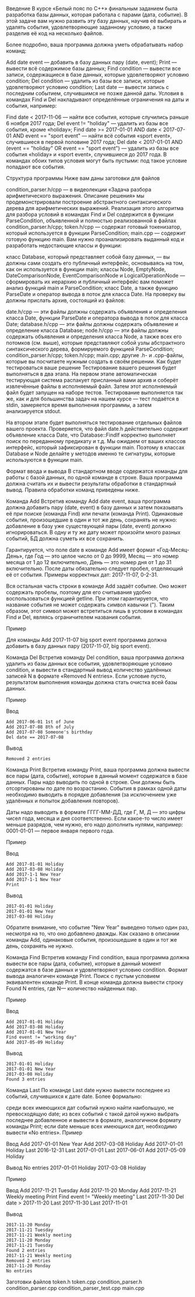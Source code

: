 Введение
В курсе «Белый пояс по С++» финальным заданием была разработка базы данных,
 которая работала с парами (дата, событие). В этой задаче вам нужно развить эту базу данных, научив её выбирать
 и удалять события, удовлетворяющие заданному условию, а также разделив её код на несколько файлов.

Более подробно, ваша программа должна уметь обрабатывать набор команд:

Add date event — добавить в базу данных пару (date, event);
Print — вывести всё содержимое базы данных;
Find condition — вывести все записи, содержащиеся в базе данных, которые удовлетворяют условию condition;
Del condition — удалить из базы все записи, которые удовлетворяют условию condition;
Last date — вывести запись с последним событием, случившимся не позже данной даты.
Условия в командах Find и Del накладывают определённые ограничения на даты и события, например:

Find date < 2017-11-06 — найти все события, которые случились раньше 6 ноября 2017 года;
Del event != "holiday" — удалить из базы все события, кроме «holiday»;
Find date >= 2017-01-01 AND date < 2017-07-01 AND event == "sport event" — найти всё события «sport event», 
случившиеся в первой половине 2017 года;
Del date < 2017-01-01 AND (event == "holiday" OR event == "sport event") — удалить из базы все события «holiday» и «sport event»,
 случившиеся до 2017 года.
В командах обоих типов условия могут быть пустыми: под такое условие попадают все события.

Структура программы
Ниже вам даны заготовки для файлов

condition_parser.h/cpp — в видеолекции «Задача разбора арифметического выражения.
 Описание решения» мы продемонстрировали построение абстрактного синтаксического дерева для арифметических выражений.
 Реализация этого алгоритма для разбора условий в командах Find и Del содержится в функции ParseCondition, 
 объявленной и полностью реализованной в файлах condition_parser.h/cpp;
token.h/cpp — содержат готовый токенизатор, который используется в функции ParseCondition;
main.cpp — содержит готовую функцию main.
Вам нужно проанализировать выданный код и разработать недостающие классы и функции:

класс Database, который представляет собой базу данных, — вы должны сами создать его публичный интерфейс,
 основываясь на том, как он используется в функции main;
классы Node, EmptyNode, DateComparisonNode, EventComparisonNode и LogicalOperationNode — 
сформировать их иерархию и публичный интерфейс вам поможет анализ функций main и ParseCondition;
класс Date, а также функцию ParseDate и оператор вывода в поток для класса Date.
На проверку вы должны прислать архив, состоящий из файлов:

date.h/cpp — эти файлы должны содержать объявления и определения класса Date, 
функции ParseDate и оператора вывода в поток для класса Date;
database.h/cpp — эти файлы должны содержать объявление и определение класса Database;
node.h/cpp — эти файлы должны содержать объявления и определения класса Node,
 а также всех его потомков (см. выше), которые представляют собой узлы абстрактного синтаксического дерева,
 формируемого функцией ParseCondition;
condition_parser.h/cpp;
token.h/cpp;
main.cpp;
другие .h- и .cpp-файлы, которые вы посчитаете нужным создать в своём решении.
Как будет тестироваться ваше решение
Тестирование вашего решения будет выполняться в два этапа. 
На первом этапе автоматическая тестирующая система распакует присланный вами архив и соберёт извлечённые файлы в исполняемый файл.
 Затем этот исполняемый файл будет запущен на наборе тестов. Тестирование выполняется так же,
 как и для большинства задач на нашем курсе — тест подаётся в stdin, замеряется время выполнения программы, а затем анализируется stdout.

На втором этапе будет выполняться тестирование отдельных файлов вашего проекта. 
Проверяется, что файл date.h действительно содержит объявление класса Date, что Database::FindIf корректно выполняет поиск по переданному предикату и т.д.
 Мы ожидаем от ваших классов интерфейс, который зафиксирован в функции main.
 Поэтому в классах Database и Node делайте у методов именно те сигнатуры, которые используются в функции main.

Формат ввода и вывода
В стандартном вводе содержатся команды для работы с базой данных, по одной команде в строке.
 Ваша программа должна считать их и вывести результаты обработки в стандартный вывод. Правила обработки команд приведены ниже.

Команда Add
Встретив команду Add date event, ваша программа должна добавить пару (date, event) в базу данных
 и затем показывать её при поиске (команда Find) или печати (команда Print). Одинаковые события,
 произошедшие в один и тот же день, сохранять не нужно: добавление в базу уже существующей пары (date, event) должно игнорироваться.
 В одну и ту же дату может произойти много разных событий, БД должна суметь их все сохранить.

Гарантируется, что поле date в команде Add имеет формат «Год-Месяц-День», где Год — это целое число от 0 до 9999,
 Месяц — это номер месяца от 1 до 12 включительно, День — это номер дня от 1 до 31 включительно.
 После даты обязательно следует пробел, отделяющий её от события. Примеры корректных дат: 2017-11-07, 0-2-31.

Вся остальная часть строки в команде Add задаёт событие. Оно может содержать пробелы, 
поэтому для его считывания удобно воспользоваться функцией getline. 
При этом гарантируется, что название события не может содержать символ кавычки ("). 
Таким образом, этот символ может встретиться лишь в условии в командах Find и Del, являясь ограничителем названия события.

Пример

Для команды Add 2017-11-07 big sport event программа должна добавить в базу данных пару (2017-11-07, big sport event).

Команда Del
Встретив команду Del condition, ваша программа должна удалить из базы данных все события, 
удовлетворяющие условию condition, и вывести в стандартный вывод количество удалённых записей N в формате «Removed N entries».
 Если условие пусто, результатом выполнения команды должна стать очистка всей базы данных.

Пример

Ввод

	Add 2017-06-01 1st of June
	Add 2017-07-08 8th of July
	Add 2017-07-08 Someone's birthday
	Del date == 2017-07-08
	

Вывод

	Removed 2 entries
	
Команда Print
Встретив команду Print, ваша программа должна вывести все пары (дата, событие), 
которые в данный момент содержатся в базе данных. Пары надо выводить по одной в строке. 
Они должны быть отсортированы по дате по возрастанию. События в рамках одной даты необходимо выводить в порядке добавления 
(за исключением уже удалённых и попыток добавления повторов).

Даты надо выводить в формате ГГГГ-ММ-ДД, где Г, М, Д — это цифры чисел года, месяца и дня соответственно. 
Если какое-то число имеет меньше разрядов, чем нужно, его надо дополнить нулями, например: 0001-01-01 — первое января первого года.

Пример

Ввод

	Add 2017-01-01 Holiday
	Add 2017-03-08 Holiday
	Add 2017-1-1 New Year
	Add 2017-1-1 New Year
	Print

Вывод

	2017-01-01 Holiday
	2017-01-01 New Year
	2017-03-08 Holiday
	
Обратите внимание, что событие "New Year" выведено только один раз, несмотря на то, что оно добавлено дважды. 
Как сказано в описании команды Add, одинаковые события, произошедшие в один и тот же день, сохранять не нужно.

Команда Find
Встретив команду Find condition, ваша программа должна вывести все пары (дата, событие),
 которые в данный момент содержатся в базе данных и удовлетворяют условию condition. Формат вывода аналогичен команде Print. 
 Поиск с пустым условием эквивалентен команде Print. В конце команда должна вывести строку Found N entries, где N— количество найденных пар.

Пример

Ввод

	Add 2017-01-01 Holiday
	Add 2017-03-08 Holiday
	Add 2017-01-01 New Year
	Find event != "working day"
	Add 2017-05-09 Holiday

Вывод

	2017-01-01 Holiday
	2017-01-01 New Year
	2017-03-08 Holiday
	Found 3 entries
	
Команда Last
По команде Last date нужно вывести последнее из событий, случившихся к дате date. Более формально:

среди всех имеющихся дат событий нужно найти наибольшую, не превосходящую date;
из всех событий с такой датой нужно выбрать последнее добавленное и вывести в формате, аналогичном формату команды Print;
если date меньше всех имеющихся дат, необходимо вывести «No entries».
Пример

Ввод
	Add 2017-01-01 New Year
	Add 2017-03-08 Holiday
	Add 2017-01-01 Holiday
	Last 2016-12-31
	Last 2017-01-01
	Last 2017-06-01
	Add 2017-05-09 Holiday

Вывод
	No entries
	2017-01-01 Holiday
	2017-03-08 Holiday

Пример

Ввод
	Add 2017-11-21 Tuesday
	Add 2017-11-20 Monday
	Add 2017-11-21 Weekly meeting
	Print
	Find event != "Weekly meeting"
	Last 2017-11-30
	Del date > 2017-11-20
	Last 2017-11-30
	Last 2017-11-01

Вывод

	2017-11-20 Monday
	2017-11-21 Tuesday
	2017-11-21 Weekly meeting
	2017-11-20 Monday
	2017-11-21 Tuesday
	Found 2 entries
	2017-11-21 Weekly meeting
	Removed 2 entries
	2017-11-20 Monday
	No entries

Заготовки файлов
token.h
token.cpp
condition_parser.h
condition_parser.cpp
condition_parser_test.cpp
main.cpp

